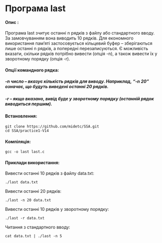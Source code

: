 

# Програма last

 #### Опис  :
 Програма last зчитує останні n рядків з файлу або стандартного вводу. За замовчуванням вона виводить 10 рядків. Для економного використання пам’яті застосовується кільцевий буфер – зберігаються лише останні n рядків, а попередні перезаписуються. Є можливість вказати, скільки рядків потрібно вивести (опція -n), а також вивести їх у зворотному порядку (опція -r).

#### Опції командного рядка:
##### -n число – вказує кількість рядків для виводу. Наприклад, “-n 20” означає, що будуть виведені останні 20 рядків.
##### -r – якщо вказано, вивід буде у зворотному порядку (останній рядок виводиться першим).

#### Встановлення:
  
    git clone https://github.com/midetc/SSA.git
    cd SSA/practice1-V14

#### Компіляція: 

    gcc -o last last.c
#### Приклади використання:

  Вивести останні 10 рядків з файлу data.txt:
    
    ./last data.txt

  Вивести останні 20 рядків:
    
    ./last -n 20 data.txt

  Вивести останні 10 рядків у зворотному порядку:
    
    ./last -r data.txt

  Читання з стандартного вводу:
    
    cat data.txt | ./last -n 5







